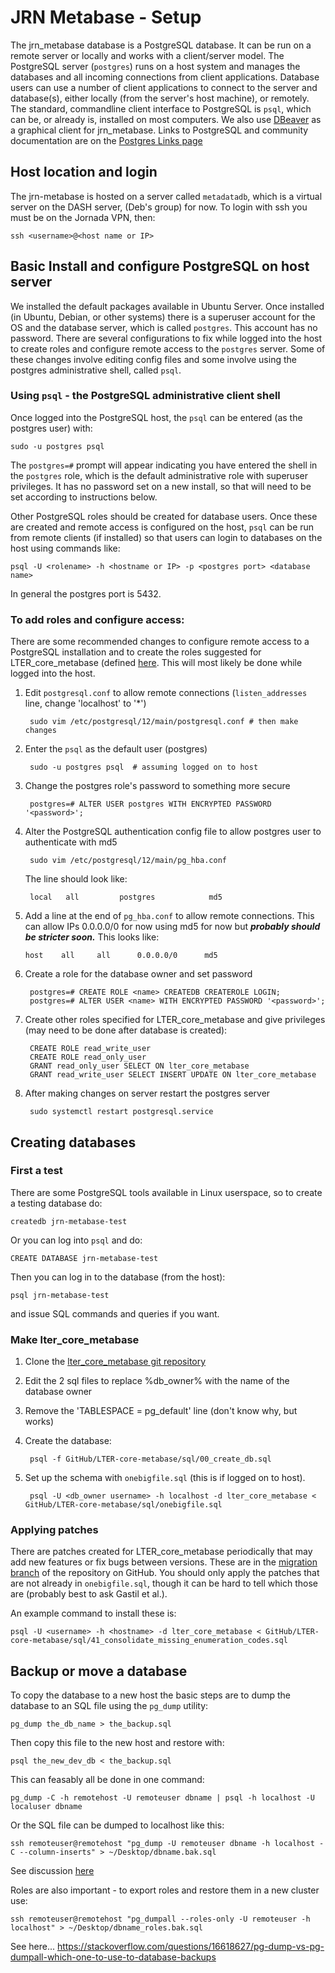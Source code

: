 # JRN Metabase - Setup

The jrn_metabase database is a PostgreSQL database. It can be run on a remote server or locally and works with a client/server model. The PostgreSQL server (`postgres`) runs on a host system and manages the databases and all incoming connections from client applications. Database users can use a number of client applications to connect to the server and database(s), either locally (from the server's host machine), or remotely. The standard, commandline client interface to PostgreSQL is `psql`, which can be, or already is, installed on most computers. We also use [DBeaver](https://dbeaver.io/download/) as a graphical client for jrn_metabase. Links to PostgreSQL and community documentation are on the [Postgres Links page](postgres_links.md)

## Host location and login

The jrn-metabase is hosted on a server called `metadatadb`, which is a virtual server on the DASH server, (Deb's group) for now. To login with ssh you must be on the Jornada VPN, then:

    ssh <username>@<host name or IP>

## Basic Install and configure PostgreSQL on host server

We installed the default packages available in Ubuntu Server. Once installed (in Ubuntu, Debian, or other systems) there is a superuser account for the OS and the database server, which is called `postgres`. This account has no password. There are several configurations to fix while logged into the host to create roles and configure remote access to the `postgres` server. Some of these changes involve editing config files and some involve using the postgres administrative shell, called `psql`.

### Using `psql` - the PostgreSQL administrative client shell

Once logged into the PostgreSQL host, the `psql` can be entered (as the postgres user) with:

    sudo -u postgres psql

The `postgres=#` prompt will appear indicating you have entered the shell in the `postgres` role, which is the default administrative role with superuser privileges. It has no password set on a new install, so that will need to be set according to instructions below.

Other PostgreSQL roles should be created for database users. Once these are created and remote access is configured on the host, `psql` can be run from remote clients (if installed) so that users can login to databases on the host using commands like:

    psql -U <rolename> -h <hostname or IP> -p <postgres port> <database name>

In general the postgres port is 5432.

### To add roles and configure access:

There are some recommended changes to configure remote access to a PostgreSQL installation and to create the roles suggested for LTER_core_metabase (defined [here](https://github.com/lter/LTER-core-metabase/blob/master/docs/quick_start.md#1-create-users-and-assign-privileges). This will most likely be done while logged into the host.

1. Edit `postgresql.conf` to allow remote connections (`listen_addresses` line, change 'localhost' to '\*')

        sudo vim /etc/postgresql/12/main/postgresql.conf # then make changes

2. Enter the `psql` as the default user (postgres)

        sudo -u postgres psql  # assuming logged on to host

3. Change the postgres role's password to something more secure    

        postgres=# ALTER USER postgres WITH ENCRYPTED PASSWORD '<password>';


4. Alter the PostgreSQL authentication config file to allow postgres user to authenticate with md5

        sudo vim /etc/postgresql/12/main/pg_hba.conf

    The line should look like:

        local   all         postgres            md5

5.  Add a line at the end of `pg_hba.conf` to allow remote connections. This can allow IPs 0.0.0.0/0 for now using md5 for now but ***probably should be stricter soon.*** This looks like:

        host    all     all      0.0.0.0/0      md5

6. Create a role for the database owner and set password

        postgres=# CREATE ROLE <name> CREATEDB CREATEROLE LOGIN;
        postgres=# ALTER USER <name> WITH ENCRYPTED PASSWORD '<password>';

7. Create other roles specified for LTER_core_metabase and give privileges (may need to be done after database is created):

        CREATE ROLE read_write_user
        CREATE ROLE read_only_user
        GRANT read_only_user SELECT ON lter_core_metabase
        GRANT read_write_user SELECT INSERT UPDATE ON lter_core_metabase

8. After making changes on server restart the postgres server

        sudo systemctl restart postgresql.service

## Creating databases

### First a test

There are some PostgreSQL tools available in Linux userspace, so to create a testing database do:

    createdb jrn-metabase-test

Or you can log into `psql` and do:

    CREATE DATABASE jrn-metabase-test

Then you can log in to the database (from the host):

    psql jrn-metabase-test

and issue SQL commands and queries if you want.

### Make lter_core_metabase

1. Clone the [lter_core_metabase git repository](https://github.com/lter/LTER-core-metabase)

2. Edit the 2 sql files to replace %db_owner% with the name of the database owner

3. Remove the 'TABLESPACE = pg_default' line (don't know why, but works)

4. Create the database:

        psql -f GitHub/LTER-core-metabase/sql/00_create_db.sql

5. Set up the schema with `onebigfile.sql` (this is if logged on to host).

        psql -U <db_owner username> -h localhost -d lter_core_metabase < GitHub/LTER-core-metabase/sql/onebigfile.sql

### Applying patches

There are patches created for LTER_core_metabase periodically that may add new features or fix bugs between versions. These are in the [migration branch](https://github.com/lter/LTER-core-metabase/tree/migration/sql) of the repository on GitHub. You should only apply the patches that are not already in `onebigfile.sql`, though it can be hard to tell which those are (probably best to ask Gastil et al.).

An example command to install these is:

    psql -U <username> -h <hostname> -d lter_core_metabase < GitHub/LTER-core-metabase/sql/41_consolidate_missing_enumeration_codes.sql

## Backup or move a database

To copy the database to a new host the basic steps are to dump the database to an SQL file using the `pg_dump` utility:

    pg_dump the_db_name > the_backup.sql 

Then copy this file to the new host and restore with:

    psql the_new_dev_db < the_backup.sql

This can feasably all be done in one command:

    pg_dump -C -h remotehost -U remoteuser dbname | psql -h localhost -U localuser dbname

Or the SQL file can be dumped to localhost like this:

    ssh remoteuser@remotehost "pg_dump -U remoteuser dbname -h localhost -C --column-inserts" > ~/Desktop/dbname.bak.sql

See discussion [here](https://stackoverflow.com/questions/1237725/copying-postgresql-database-to-another-server)

Roles are also important - to export roles and restore them in a new cluster use:

    ssh remoteuser@remotehost "pg_dumpall --roles-only -U remoteuser -h localhost" > ~/Desktop/dbname_roles.bak.sql

See here... https://stackoverflow.com/questions/16618627/pg-dump-vs-pg-dumpall-which-one-to-use-to-database-backups
